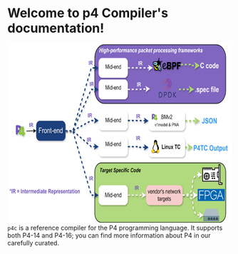 # Welcome to p4 Compiler's documentation!

<div style="float: right;">
<img src ="./arcitecture5.svg"  width="600" height="400" >
</div>

`p4c` is a reference compiler for the P4 programming language. It supports both P4-14 and P4-16; you can find more information about P4 in our carefully curated.
